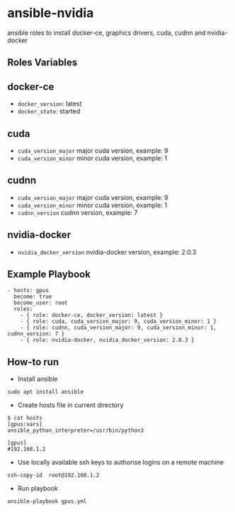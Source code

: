 ansible-nvidia
====================
ansible roles to install docker-ce, graphics drivers, cuda, cudnn and nvidia-docker

Roles Variables
--------------

docker-ce
--------------
- `docker_version`: latest
- `docker_state`: started

cuda
--------------
- `cuda_version_major` major cuda version, example: 9
- `cuda_version_minor` minor cuda version, example: 1

cudnn
--------------
- `cuda_version_major` major cuda version, example: 9
- `cuda_version_minor` minor cuda version, example: 1
- `cudnn_version` cudnn version, example: 7

nvidia-docker
--------------
- `nvidia_docker_version` nvidia-docker version, example: 2.0.3

Example Playbook
----------------
```
- hosts: gpus
  become: true
  become_user: root
  roles:
    - { role: docker-ce, docker_version: latest }
    - { role: cuda, cuda_version_major: 9, cuda_version_minor: 1 }
    - { role: cudnn, cuda_version_major: 9, cuda_version_minor: 1, cudnn_version: 7 }
    - { role: nvidia-docker, nvidia_docker_version: 2.0.3 }
```

How-to run
----------------
- Install ansible
```
sudo apt install ansible
```
- Create hosts file in current directory
```
$ cat hosts
[gpus:vars]
ansible_python_interpreter=/usr/bin/python3

[gpus]
#192.168.1.2
```
- Use locally available ssh keys to authorise logins on a remote machine 
```
ssh-copy-id  root@192.168.1.2
```
- Run playbook
```
ansible-playbook gpus.yml
```

